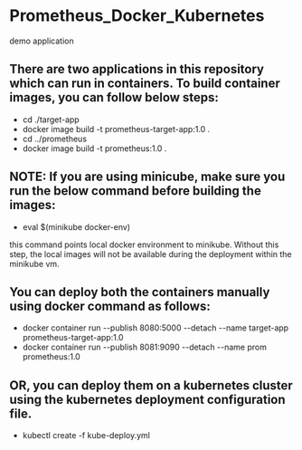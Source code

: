 # Prometheus_Docker_Kubernetes
demo application

## There are two applications in this repository which can run in containers. To build container images, you can follow below steps:

- cd ./target-app
- docker image build -t prometheus-target-app:1.0 .
- cd ../prometheus
- docker image build -t prometheus:1.0 .

## NOTE: If you are using minicube, make sure you run the below command before building the images:
- eval $(minikube docker-env)

this command points local docker environment to minikube. Without this step, the local images will not be available during the deployment within the minikube vm.

## You can deploy both the containers manually using docker command as follows:

- docker container run --publish 8080:5000 --detach --name target-app prometheus-target-app:1.0
- docker container run --publish 8081:9090 --detach --name prom prometheus:1.0

## OR, you can deploy them on a kubernetes cluster using the kubernetes deployment configuration file.

- kubectl create -f kube-deploy.yml
